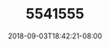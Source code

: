 ---
title: 5541555
date: 2018-09-03T18:42:21-08:00
draft: false
name: 黒羽イヴ
img_url: https://cdn.u1.huluxia.com/g4/M03/63/D9/rBAAdmHwBuGAVwCWAAModdJNSsc831.png
original_fn: DSCF0454.jpg
tags:
- 黒羽イヴ

---